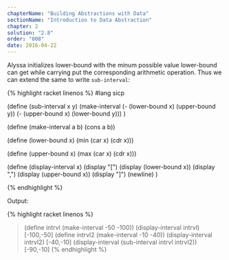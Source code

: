 ```yaml
---
chapterName: "Building Abstractions with Data"
sectionName: "Introduction to Data Abstraction"
chapter: 2
solution: "2.8"
order: "008"
date: 2016-04-22
---
```


Alyssa initializes lower-bound with the minum possible value lower-bound can get while carrying put the corresponding arithmetic operation.
Thus we can extend the same to write `sub-interval`:

{% highlight racket linenos %}
#lang sicp

(define (sub-interval x y)
  (make-interval (- (lower-bound x) (upper-bound y))
                 (- (upper-bound x) (lower-bound y)))
)

(define (make-interval a b) (cons a b))

(define (lower-bound x) (min (car x) (cdr x)))

(define (upper-bound x) (max (car x) (cdr x)))

(define (display-interval x) 
   (display "[") 
   (display (lower-bound x)) 
   (display ",") 
   (display (upper-bound x)) 
   (display "]")
   (newline) 
)

{% endhighlight %}

Output:

{% highlight racket linenos %}
> (define intrvl (make-interval -50 -100))
> (display-interval intrvl)
[-100,-50]
> (define intrvl2 (make-interval -10 -40))
> (display-interval intrvl2)
[-40,-10]
> (display-interval (sub-interval intrvl intrvl2))
[-90,-10]
{% endhighlight %}
